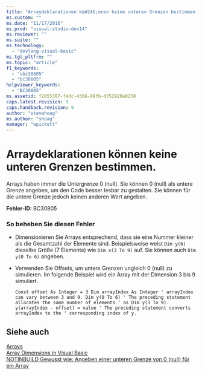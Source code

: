 ```yaml
---
title: "Arraydeklarationen k&#246;nnen keine unteren Grenzen bestimmen. | Microsoft Docs"
ms.custom: ""
ms.date: "11/17/2016"
ms.prod: "visual-studio-dev14"
ms.reviewer: ""
ms.suite: ""
ms.technology: 
  - "devlang-visual-basic"
ms.tgt_pltfrm: ""
ms.topic: "article"
f1_keywords: 
  - "vbc30805"
  - "bc30805"
helpviewer_keywords: 
  - "BC30805"
ms.assetid: f2055387-f4dc-4366-89fb-d752929a0258
caps.latest.revision: 9
caps.handback.revision: 9
author: "stevehoag"
ms.author: "shoag"
manager: "wpickett"
---
```

# Arraydeklarationen k&#246;nnen keine unteren Grenzen bestimmen.
Arrays haben immer die Untergrenze 0 \(null\). Sie können 0 \(null\) als untere Grenze angeben, um den Code besser lesbar zu gestalten. Sie können für die untere Grenze jedoch keinen anderen Wert angeben.  
  
 **Fehler\-ID:** BC30805  
  
### So beheben Sie diesen Fehler  
  
-   Dimensionieren Sie Arrays entsprechend, dass sie eine Nummer kleiner als die Gesamtzahl der Elemente sind. Beispielsweise weist `Dim y(6)` dieselbe Größe \(7 Elemente\) wie `Dim x(3 To 9)` auf. Sie können auch `Dim y(0 To 6)` angeben.  
  
-   Verwenden Sie Offsets, um untere Grenzen ungleich 0 \(null\) zu simulieren. Im folgende Beispiel wird ein Array mit der Dimension 3 bis 9 simuliert.  
  
    ```  
    Const offset As Integer = 3 Dim arrayIndex As Integer ' arrayIndex can vary between 3 and 9. Dim y(0 To 6) ' The preceding statement allocates the same number of elements ' as Dim y(3 To 9). y(arrayIndex - offset) = value ' The preceding statement converts arrayIndex to the ' corresponding index of y.  
    ```  
  
## Siehe auch  
 [Arrays](../../visual-basic/programming-guide/language-features/arrays/index.md)   
 [Array Dimensions in Visual Basic](../../visual-basic/programming-guide/language-features/arrays/array-dimensions.md)   
 [NOTINBUILD Gewusst wie: Angeben einer unteren Grenze von 0 \(null\) für ein Array](http://msdn.microsoft.com/de-de/20ffd49a-64f7-4634-8ed0-46ba1049d935)